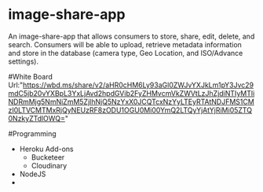 # image-share-app
An image-share-app that allows consumers to store, share, edit, delete, and search. Consumers will be able to upload, retrieve metadata information and store in the database (camera type, Geo Location, and ISO/Advance settings).

#White Board
Url:"https://wbd.ms/share/v2/aHR0cHM6Ly93aGl0ZWJvYXJkLm1pY3Jvc29mdC5jb20vYXBpL3YxLjAvd2hpdGVib2FyZHMvcmVkZWVtLzJhZjdiNTIyMTliNDRmMjg5NmNiZmM5ZjlhNjQ5NzYxX0JCQTcxNzYyLTEyRTAtNDJFMS1CMzI0LTVCMTMxRjQyNEUzRF8zODU1OGU0Mi00YmQ2LTQyYjAtYjRiMi05ZTQ0NzkyZTdlOWQ="

#Programming
- Heroku Add-ons
    - Bucketeer
    - Cloudinary
- NodeJS
- 
